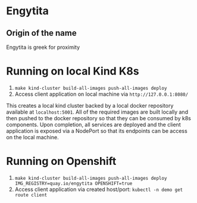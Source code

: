 # Engytita #

## Origin of the name

Engytita is greek for proximity

# Running on local Kind K8s
1. `make kind-cluster build-all-images push-all-images deploy`
2. Access client application on local machine via `http://127.0.0.1:8080/`

This creates a local kind cluster backed by a local docker repository available at `localhost:5001`. All of the
required images are built locally and then pushed to the docker repository so that they can be consumed by k8s components.
Upon completion, all services are deployed and the client application is exposed via a NodePort so that its endpoints
can be access on the local machine.

# Running on Openshift
1. `make kind-cluster build-all-images push-all-images deploy IMG_REGISTRY=quay.io/engytita OPENSHIFT=true`
2. Access client application via created host/port: `kubectl -n demo get route client`
